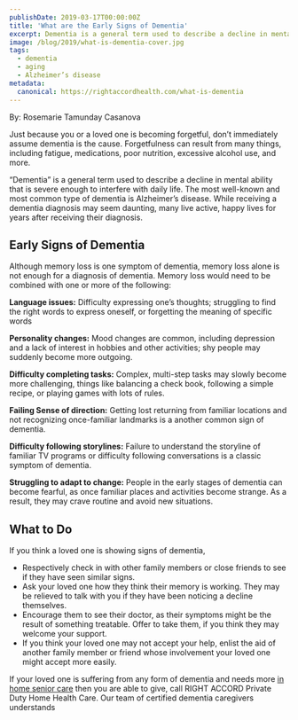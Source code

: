 ```yaml
---
publishDate: 2019-03-17T00:00:00Z
title: 'What are the Early Signs of Dementia'
excerpt: Dementia is a general term used to describe a decline in mental ability that is severe enough to interfere with daily life. The most well-known and most common type of dementia is Alzheimer’s disease.
image: /blog/2019/what-is-dementia-cover.jpg
tags:
  - dementia
  - aging
  - Alzheimer’s disease
metadata:
  canonical: https://rightaccordhealth.com/what-is-dementia
---
```


By: Rosemarie Tamunday Casanova

Just because you or a loved one is becoming forgetful, don’t immediately assume dementia is the cause. Forgetfulness can result from many things, including fatigue, medications, poor nutrition, excessive alcohol use, and more.

“Dementia” is a general term used to describe a decline in mental ability that is severe enough to interfere with daily life. The most well-known and most common type of dementia is Alzheimer’s disease. While receiving a dementia diagnosis may seem daunting, many live active, happy lives for years after receiving their diagnosis.

## Early Signs of Dementia

Although memory loss is one symptom of dementia, memory loss alone is not enough for a diagnosis of dementia. Memory loss would need to be combined with one or more of the following:

**Language issues:** Difficulty expressing one’s thoughts; struggling to find the right words to express oneself, or forgetting the meaning of specific words

**Personality changes:** Mood changes are common, including depression and a lack of interest in hobbies and other activities; shy people may suddenly become more outgoing.

**Difficulty completing tasks:** Complex, multi-step tasks may slowly become more challenging, things like balancing a check book, following a simple recipe, or playing games with lots of rules.

**Failing Sense of direction:** Getting lost returning from familiar locations and not recognizing once-familiar landmarks is a another common sign of dementia.

**Difficulty following storylines:** Failure to understand the storyline of familiar TV programs or difficulty following conversations is a classic symptom of dementia.

**Struggling to adapt to change:** People in the early stages of dementia can become fearful, as once familiar places and activities become strange. As a result, they may crave routine and avoid new situations.

## What to Do

If you think a loved one is showing signs of dementia,

- Respectively check in with other family members or close friends to see if they have seen similar signs.
- Ask your loved one how they think their memory is working. They may be relieved to talk with you if they have been noticing a decline themselves.
- Encourage them to see their doctor, as their symptoms might be the result of something treatable. Offer to take them, if you think they may welcome your support.
- If you think your loved one may not accept your help, enlist the aid of another family member or friend whose involvement your loved one might accept more easily.

If your loved one is suffering from any form of dementia and needs more [in home senior care](https://rightaccordhealth.com/services/live-in-homecare.html) then you are able to give, call RIGHT ACCORD Private Duty Home Health Care. Our team of certified dementia caregivers understands
